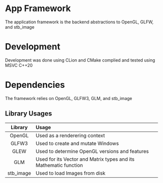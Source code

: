 # App Framework

The application framework is the backend abstractions to OpenGL, GLFW, and stb_image

# Development

Development was done using CLion and CMake complied and tested using MSVC C++20

# Dependencies

The framework relies on OpenGL, GLFW3, GLM, and stb_image

## Library Usages

|  Library  | Usage                                                            |
|:---------:|:-----------------------------------------------------------------|
|  OpenGL   | Used as a renderering context                                    |
|   GLFW3   | Used to create and mutate Windows                                |
|   GLEW    | Used to determine OpenGL versions and features                   |
|    GLM    | Used for its Vector and Matrix types and its Mathematic function |
| stb_image | Used to load Images from disk                                    |